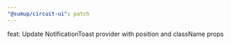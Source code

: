 ```yaml
---
"@sumup/circuit-ui": patch
---
```


feat: Update NotificationToast provider with position and className props
